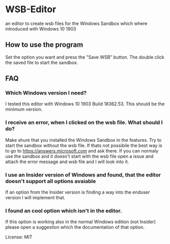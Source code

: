 # WSB-Editor
an editor to create wsb files for the Windows Sandbox which where introduced with Windows 10 1903

## How to use the program
Set the option you want and press the "Save WSB" button. The double click the saved file to start the sandbox.

## FAQ

### Which Windows version I need?
I tested this editor with Windows 10 1903 Build 18362.53. This should be the minimum version.

### I receive an error, when I clicked on the wsb file. What should I do?
Make shure that you installed the Windows Sandbox in the features.
Try to start the sandbox without the wsb file. If thats not possibile the best way is to go to https://answers.microsoft.com and ask there. If you can normaly use the sandbox and it doesn't start with the wsb file open a issue and attach the error message and wsb file and I will look into it.

### I use an Insider version of Windows and found, that the editor doesn't support all options avaiable
If an option from the Insider version is finding a way into the enduser version I will implement that.

### I found an cool option which isn't in the editor.
If this option is working also in the normal Windows edition (not Insider) please open a suggestion which the documentation of that option.

License: MIT